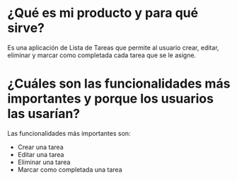 # ¿Qué es mi producto y para qué sirve?

Es una aplicación de Lista de Tareas que permite al usuario crear, editar, eliminar y marcar como completada cada tarea
que se le asigne.

# ¿Cuáles son las funcionalidades más importantes y porque los usuarios las usarían?

Las funcionalidades más importantes son:

- Crear una tarea
- Editar una tarea
- Eliminar una tarea
- Marcar como completada una tarea